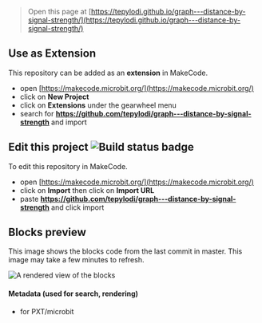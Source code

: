 
> Open this page at [https://tepylodi.github.io/graph---distance-by-signal-strength/](https://tepylodi.github.io/graph---distance-by-signal-strength/)

## Use as Extension

This repository can be added as an **extension** in MakeCode.

* open [https://makecode.microbit.org/](https://makecode.microbit.org/)
* click on **New Project**
* click on **Extensions** under the gearwheel menu
* search for **https://github.com/tepylodi/graph---distance-by-signal-strength** and import

## Edit this project ![Build status badge](https://github.com/tepylodi/graph---distance-by-signal-strength/workflows/MakeCode/badge.svg)

To edit this repository in MakeCode.

* open [https://makecode.microbit.org/](https://makecode.microbit.org/)
* click on **Import** then click on **Import URL**
* paste **https://github.com/tepylodi/graph---distance-by-signal-strength** and click import

## Blocks preview

This image shows the blocks code from the last commit in master.
This image may take a few minutes to refresh.

![A rendered view of the blocks](https://github.com/tepylodi/graph---distance-by-signal-strength/raw/master/.github/makecode/blocks.png)

#### Metadata (used for search, rendering)

* for PXT/microbit
<script src="https://makecode.com/gh-pages-embed.js"></script><script>makeCodeRender("{{ site.makecode.home_url }}", "{{ site.github.owner_name }}/{{ site.github.repository_name }}");</script>
